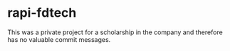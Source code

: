 # rapi-fdtech
This was a private project for a scholarship in the company and therefore has no valuable commit messages.